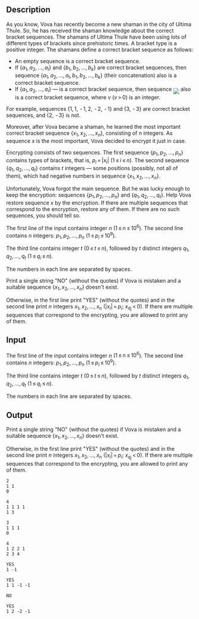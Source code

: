 ## Description

<div><p>As you know, Vova has recently become a new shaman in the city of Ultima Thule. So, he has received the shaman knowledge about the correct bracket sequences. The shamans of Ultima Thule have been using lots of different types of brackets since prehistoric times. A bracket type is a positive integer. The shamans define a correct bracket sequence as follows:</p><ul> <li> An empty sequence is a correct bracket sequence. </li><li> If <span class="tex-span">{<i>a</i><sub class="lower-index">1</sub>, <i>a</i><sub class="lower-index">2</sub>, ..., <i>a</i><sub class="lower-index"><i>l</i></sub>}</span> and <span class="tex-span">{<i>b</i><sub class="lower-index">1</sub>, <i>b</i><sub class="lower-index">2</sub>, ..., <i>b</i><sub class="lower-index"><i>k</i></sub>}</span> are correct bracket sequences, then sequence <span class="tex-span">{<i>a</i><sub class="lower-index">1</sub>, <i>a</i><sub class="lower-index">2</sub>, ..., <i>a</i><sub class="lower-index"><i>l</i></sub>, <i>b</i><sub class="lower-index">1</sub>, <i>b</i><sub class="lower-index">2</sub>, ..., <i>b</i><sub class="lower-index"><i>k</i></sub>}</span> (their concatenation) also is a correct bracket sequence. </li><li> If <span class="tex-span">{<i>a</i><sub class="lower-index">1</sub>, <i>a</i><sub class="lower-index">2</sub>, ..., <i>a</i><sub class="lower-index"><i>l</i></sub>}</span> — is a correct bracket sequence, then sequence <img align="middle" class="tex-formula" src="file://U2zeqTL3.png" style="max-width: 100.0%;max-height: 100.0%;"> also is a correct bracket sequence, where <span class="tex-span"><i>v</i></span> <span class="tex-span">(<i>v</i> &gt; 0)</span> is an integer. </li></ul><p>For example, sequences <span class="tex-span">{1, 1,  - 1, 2,  - 2,  - 1}</span> and <span class="tex-span">{3,  - 3}</span> are correct bracket sequences, and <span class="tex-span">{2,  - 3}</span> is not.</p><p>Moreover, after Vova became a shaman, he learned the <span class="tex-font-style-it">most important</span> correct bracket sequence <span class="tex-span">{<i>x</i><sub class="lower-index">1</sub>, <i>x</i><sub class="lower-index">2</sub>, ..., <i>x</i><sub class="lower-index"><i>n</i></sub>}</span>, consisting of <span class="tex-span"><i>n</i></span> integers. As sequence <span class="tex-span"><i>x</i></span> is the most important, Vova decided to encrypt it just in case.</p><p>Encrypting consists of two sequences. The first sequence <span class="tex-span">{<i>p</i><sub class="lower-index">1</sub>, <i>p</i><sub class="lower-index">2</sub>, ..., <i>p</i><sub class="lower-index"><i>n</i></sub>}</span> contains types of brackets, that is, <span class="tex-span"><i>p</i><sub class="lower-index"><i>i</i></sub> = |<i>x</i><sub class="lower-index"><i>i</i></sub>|</span> (<span class="tex-span">1 ≤ <i>i</i> ≤ <i>n</i></span>). The second sequence <span class="tex-span">{<i>q</i><sub class="lower-index">1</sub>, <i>q</i><sub class="lower-index">2</sub>, ..., <i>q</i><sub class="lower-index"><i>t</i></sub>}</span> contains <span class="tex-span"><i>t</i></span> integers — <span class="tex-font-style-bf">some positions</span> (possibly, not all of them), which had negative numbers in sequence <span class="tex-span">{<i>x</i><sub class="lower-index">1</sub>, <i>x</i><sub class="lower-index">2</sub>, ..., <i>x</i><sub class="lower-index"><i>n</i></sub>}</span>.</p><p>Unfortunately, Vova forgot the main sequence. But he was lucky enough to keep the encryption: sequences <span class="tex-span">{<i>p</i><sub class="lower-index">1</sub>, <i>p</i><sub class="lower-index">2</sub>, ..., <i>p</i><sub class="lower-index"><i>n</i></sub>}</span> and <span class="tex-span">{<i>q</i><sub class="lower-index">1</sub>, <i>q</i><sub class="lower-index">2</sub>, ..., <i>q</i><sub class="lower-index"><i>t</i></sub>}</span>. Help Vova restore sequence <span class="tex-span"><i>x</i></span> by the encryption. If there are multiple sequences that correspond to the encryption, restore any of them. If there are no such sequences, you should tell so.</p></div><div class="input-specification"><p>The first line of the input contains integer <span class="tex-span"><i>n</i></span> (<span class="tex-span">1 ≤ <i>n</i> ≤ 10<sup class="upper-index">6</sup></span>). The second line contains <span class="tex-span"><i>n</i></span> integers: <span class="tex-span"><i>p</i><sub class="lower-index">1</sub>, <i>p</i><sub class="lower-index">2</sub>, ..., <i>p</i><sub class="lower-index"><i>n</i></sub></span> <span class="tex-span">(1 ≤ <i>p</i><sub class="lower-index"><i>i</i></sub> ≤ 10<sup class="upper-index">9</sup>)</span>.</p><p>The third line contains integer <span class="tex-span"><i>t</i></span> (<span class="tex-span">0 ≤ <i>t</i> ≤ <i>n</i></span>), followed by <span class="tex-span"><i>t</i></span> distinct integers <span class="tex-span"><i>q</i><sub class="lower-index">1</sub>, <i>q</i><sub class="lower-index">2</sub>, ..., <i>q</i><sub class="lower-index"><i>t</i></sub></span> <span class="tex-span">(1 ≤ <i>q</i><sub class="lower-index"><i>i</i></sub> ≤ <i>n</i>)</span>.</p><p>The numbers in each line are separated by spaces.</p></div><div class="output-specification"><p>Print a single string "<span class="tex-font-style-tt">NO</span>" (without the quotes) if Vova is mistaken and a suitable sequence <span class="tex-span">{<i>x</i><sub class="lower-index">1</sub>, <i>x</i><sub class="lower-index">2</sub>, ..., <i>x</i><sub class="lower-index"><i>n</i></sub>}</span> doesn't exist.</p><p>Otherwise, in the first line print "<span class="tex-font-style-tt">YES</span>" (without the quotes) and in the second line print <span class="tex-span"><i>n</i></span> integers <span class="tex-span"><i>x</i><sub class="lower-index">1</sub>, <i>x</i><sub class="lower-index">2</sub>, ..., <i>x</i><sub class="lower-index"><i>n</i></sub></span> <span class="tex-span">(|<i>x</i><sub class="lower-index"><i>i</i></sub>| = <i>p</i><sub class="lower-index"><i>i</i></sub>;&nbsp;<i>x</i><sub class="lower-index"><i>q</i><sub class="lower-index"><i>j</i></sub></sub> &lt; 0)</span>. If there are multiple sequences that correspond to the encrypting, you are allowed to print any of them.</p></div>

## Input

<p>The first line of the input contains integer <span class="tex-span"><i>n</i></span> (<span class="tex-span">1 ≤ <i>n</i> ≤ 10<sup class="upper-index">6</sup></span>). The second line contains <span class="tex-span"><i>n</i></span> integers: <span class="tex-span"><i>p</i><sub class="lower-index">1</sub>, <i>p</i><sub class="lower-index">2</sub>, ..., <i>p</i><sub class="lower-index"><i>n</i></sub></span> <span class="tex-span">(1 ≤ <i>p</i><sub class="lower-index"><i>i</i></sub> ≤ 10<sup class="upper-index">9</sup>)</span>.</p><p>The third line contains integer <span class="tex-span"><i>t</i></span> (<span class="tex-span">0 ≤ <i>t</i> ≤ <i>n</i></span>), followed by <span class="tex-span"><i>t</i></span> distinct integers <span class="tex-span"><i>q</i><sub class="lower-index">1</sub>, <i>q</i><sub class="lower-index">2</sub>, ..., <i>q</i><sub class="lower-index"><i>t</i></sub></span> <span class="tex-span">(1 ≤ <i>q</i><sub class="lower-index"><i>i</i></sub> ≤ <i>n</i>)</span>.</p><p>The numbers in each line are separated by spaces.</p>

## Output

<p>Print a single string "<span class="tex-font-style-tt">NO</span>" (without the quotes) if Vova is mistaken and a suitable sequence <span class="tex-span">{<i>x</i><sub class="lower-index">1</sub>, <i>x</i><sub class="lower-index">2</sub>, ..., <i>x</i><sub class="lower-index"><i>n</i></sub>}</span> doesn't exist.</p><p>Otherwise, in the first line print "<span class="tex-font-style-tt">YES</span>" (without the quotes) and in the second line print <span class="tex-span"><i>n</i></span> integers <span class="tex-span"><i>x</i><sub class="lower-index">1</sub>, <i>x</i><sub class="lower-index">2</sub>, ..., <i>x</i><sub class="lower-index"><i>n</i></sub></span> <span class="tex-span">(|<i>x</i><sub class="lower-index"><i>i</i></sub>| = <i>p</i><sub class="lower-index"><i>i</i></sub>;&nbsp;<i>x</i><sub class="lower-index"><i>q</i><sub class="lower-index"><i>j</i></sub></sub> &lt; 0)</span>. If there are multiple sequences that correspond to the encrypting, you are allowed to print any of them.</p>





```input1
2
1 1
0

```




```input2
4
1 1 1 1
1 3

```




```input3
3
1 1 1
0

```




```input4
4
1 2 2 1
2 3 4

```




```output1
YES
1 -1

```




```output2
YES
1 1 -1 -1

```




```output3
NO

```




```output4
YES
1 2 -2 -1

```



